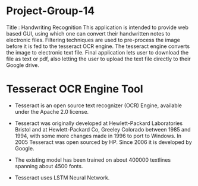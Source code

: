 # Project-Group-14
Title : Handwriting Recognition
This application is intended to provide web based GUI, using which one can convert their handwritten notes to electronic files. Filtering techniques are used to pre-process the image before it is fed to the tesseract OCR engine. The tesseract engine converts the image to electronic text file.
Final application lets user to download the file as text or pdf, also letting the user to upload the text file directly to their Google drive.

# Tesseract OCR Engine Tool

* Tesseract is an open source text recognizer (OCR) Engine, available under the Apache 2.0 license.

* Tesseract was originally developed at Hewlett-Packard Laboratories Bristol and at Hewlett-Packard Co, Greeley Colorado between 1985 and 1994, with some more changes made in 1996 to port to Windows. In 2005 Tesseract was open sourced by HP. Since 2006 it is developed by Google.

* The existing model  has been trained on about 400000 textlines spanning about 4500 fonts.

* Tesseract uses LSTM Neural Network.
